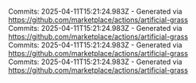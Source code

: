 Commits: 2025-04-11T15:21:24.983Z - Generated via https://github.com/marketplace/actions/artificial-grass
<br>
Commits: 2025-04-11T15:21:24.983Z - Generated via https://github.com/marketplace/actions/artificial-grass
<br>
Commits: 2025-04-11T15:21:24.983Z - Generated via https://github.com/marketplace/actions/artificial-grass
<br>
Commits: 2025-04-11T15:21:24.983Z - Generated via https://github.com/marketplace/actions/artificial-grass
<br>
